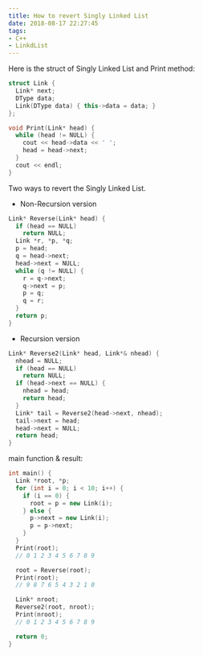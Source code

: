 ```yaml
---
title: How to revert Singly Linked List
date: 2018-08-17 22:27:45
tags:
- C++
- LinkdList
---
```


Here is the struct of Singly Linked List and Print method:

<!--more-->

```cpp
struct Link {
  Link* next;
  DType data;
  Link(DType data) { this->data = data; }
};

void Print(Link* head) {
  while (head != NULL) {
    cout << head->data << ' ';
    head = head->next;
  }
  cout << endl;
}
```

Two ways to revert the Singly Linked List.

* Non-Recursion version

```cpp
Link* Reverse(Link* head) {
  if (head == NULL)
    return NULL;
  Link *r, *p, *q;
  p = head;
  q = head->next;
  head->next = NULL;
  while (q != NULL) {
    r = q->next;
    q->next = p;
    p = q;
    q = r;
  }
  return p;
}
```

* Recursion version

```cpp
Link* Reverse2(Link* head, Link*& nhead) {
  nhead = NULL;
  if (head == NULL)
    return NULL;
  if (head->next == NULL) {
    nhead = head;
    return head;
  }
  Link* tail = Reverse2(head->next, nhead);
  tail->next = head;
  head->next = NULL;
  return head;
}
```

main function & result:

```cpp
int main() {
  Link *root, *p;
  for (int i = 0; i < 10; i++) {
    if (i == 0) {
      root = p = new Link(i);
    } else {
      p->next = new Link(i);
      p = p->next;
    }
  }
  Print(root);
  // 0 1 2 3 4 5 6 7 8 9

  root = Reverse(root);
  Print(root);
  // 9 8 7 6 5 4 3 2 1 0

  Link* nroot;
  Reverse2(root, nroot);
  Print(nroot);
  // 0 1 2 3 4 5 6 7 8 9

  return 0;
}
```